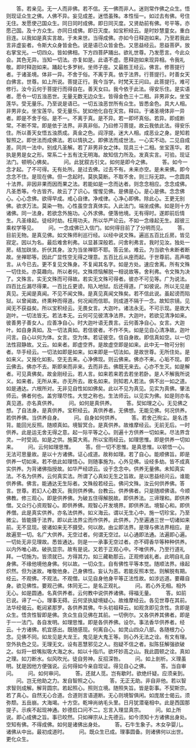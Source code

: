 <!-- { "loadSidebar": true } -->
　　答。若亲见。无一人而非佛。若不信。无一佛而非人。迷则常作佛之众生。悟则现证众生之佛。人佛不异。妄见成差。迷悟虽殊。本性恒一。如过去有佛。号住无住。发愿使己国众生。同日同时成佛。即日同灭度。又贤劫前有佛。号平等。亦愿己国。及十方众生。亦同日成佛。即日灭度。如宝积经云。是时妙慧童女。重白目连。以我如是真实言故。于未来世。当得成佛。亦如今日释迦如来。乃至若我此言非虚妄者。令斯大众身皆金色。说是语已众皆金色。又思益经云。思益菩萨。放右掌宝光。一切四众。皆如佛相。下方四菩萨踊出。欲礼世尊。乃发愿言。今此众会。其色无异。当知一切法。亦复如是。此语不虚。愿释迦如来现异相。令我礼敬。即时释迦如来。踊起七多罗树。坐师子座。又最胜王经云。佛言。修菩提行者。于诸圣境。体非一异。不舍于俗。不离于真。依于法界。行菩提行。时善女天白佛言。世尊。如上所说。菩提正行。我今当学。时梵天王问曰。此菩提行。难可修行。汝今云何于菩提行而得自在。善天女曰。我今依于此法。得安乐住。是实语者。愿令一切五浊恶世。无量无数无边众生。皆得金色三十二相。非男非女。坐宝莲华。受无量乐。乃至说是语已。一切五浊恶世所有众生。皆悉金色。具大人相。非男非女。坐宝莲华。受无量乐。犹如他化自在天宫。释曰。于诸圣境体非一异者。即是不舍于俗。是不一。不离于真。是不异。若一即坏真俗。若异。即成断常。不断不常。即是依于法界。非真非俗。乃曰修习菩提。故云我依此法。得安乐住。所以善天女悟五浊质成。真金之色。阎浮提。迷大人相。成恶业之身。是知若智照之。即世法而成佛法。若以情执之。即佛法而成世法。一心实不动。二见自成差。同共一法中。别成凡圣解。若了非男非女之体。现具三十二相。坐宝莲华。若执是男是女之形。常系二十五有沈无明海。故知信力所及。发真实言。可验。现证法门。顿明心佛矣。
　　问。此犹叙古引文。如何是即今之佛。
　　答。如今一念才起。了不可得。无有处所。是过去佛。过去不有。未来亦空。是未来佛。即今念念不住。是现在佛。但一念起时。莫执莫断。不取不舍。则三际无踪。一念圆具十法界。非因非果而因而果之法。若能如是一念而达者。则念念相应。念念成佛。凡圣悉等。今古皆齐。故云了了识心。惺惺见佛。是佛是心。是心是佛。念念佛心。心心念佛。欲得早成。戒心自律。净戒律。心净心即佛。除此心。王更无别佛。欲求万法。莫染一物。心性虽空含真体实。入此法门。端坐成佛。如是则十方诸佛。同一法身。若欲念外施功。心外求佛。便落他境。无有得时。遂即前后情生。凡圣缘起。徒经时劫。枉用功夫。所以华严论云。不如一念缘起无生。超彼三乘权学等见。
　　问。一念成佛已入信门。如何得目前了了分明而见。
　　答。目前无物。是真见佛。如文殊师利巡行经。以经中说文殊。遍巡五百比丘房。皆见寂定。因以为名。最后难舍利弗。以显甚深般若。问舍利弗言。我时见汝。独处一房。结加趺坐。折伏其身。汝为当坐禅耶不耶。答云坐。难云。为当欲令未断者断故。坐禅耶等。因此广显性空无得之理意。五百比丘从座而起。于世尊前。高声唱言。从今已去。更不复见文殊身。不复闻其名字。如是方处。速应舍离。所有文殊一切住处。亦莫趣向。所以者何。文殊烦恼解脱一相说故等。舍利弗。令文殊为决了。文殊言。实无文殊而可得故。若实无文殊可得者。彼亦不可见等。广为说法。四百比丘漏尽得果。一百比丘更谤。陷入地狱。后还得道。广如彼说。所以无见是真见。无闻是真闻。不见不闻文殊。是真见真闻文殊矣。若不信此说。虽起谤而陷狱。以曾闻故。终熏种而得道。何况闻而信耶。则成道不隔于一念。故知宗镜。见闻无不获益矣。所以宝积经云。无畏女言。大迦叶。诸法永无。不可示现。是故大迦叶。一切法皆无。若法本无。云何可见彼清净法界。大迦叶。若欲见清净如来。彼善男子善女人。应善净自心。时大迦叶语无畏言。云何善净自心。女言。大迦叶。如自身真如。及一切法真如。若信彼者。不作不失。如是见自心清净故。迦叶问言。自心以何为体。女言。空为体。若证彼空。信自身故。即信真如空。以一切法性寂静故。又云。如来者。即虚空界。是故虚空即是如来。此中无一物可分别者。华手经云。一切法如即是如来。如来即是一切法如。是故世尊。无所住处。是如来义。又报化如影。空无去来。心净佛现。则云佛来。佛亦不来。心垢不现。即云佛去。佛亦不去。斯即来而非来。去而非去。佛既无来去。心亦不生灭。如是解者。可见真佛矣。故金刚经云。若人言。如来若来若去若坐若卧。是人不解我所说义。如来者。无所从来。亦无所去。故名如来。则知若人若法。俱不出一如之道。如是通达。六根所对。无非见自性如如佛矣。此以不见为真见。见实为真佛。肇法师云。佛者何也。盖穷理尽性。大觉之称也。生法师云。以见实为佛。如是则亦名真见道。亦名真供养。
　　问。如何是真供养。
　　答。契如理之心。无见佛之想。了自法身。是真供养。宝积经云。真供养者。无佛想。无能见佛。何况供养。若供养佛。当供养自身。
　　问。自身如何供养。
　　答。若舍己徇尘。是名违背。能回光反照。随顺真如。境智冥合。是真供养。故维摩经云。无前无后。一时供养。此是运无舍无得之意。起一际平等之心。则遍十方供养一切如来。尽法界含灵。一时受润。如是之供。施莫大焉。所以宝雨经云。如理思惟。即是供养一切如来。
　　问。云何如理思惟。
　　答。但一切不思惟。是真思惟。以顿悟一心。无法可思量故。是以十方诸佛。证心成道。故称如理。若了自心。能顺佛旨。即是供养一切如来。若不依此如理悟心。则随事施为。心外见佛。设经多劫。皆不成真实供养。为背诸佛指授故。如华严经颂云。设于念念中。供养无量佛。未知真实法。不名为供养。云何真实法。所谓了心真如无生之旨故。是以思益经问云。谁能供养佛。佛言。能通达无生际者。文殊般若经云。佛问文殊。汝云何供养佛。答言。世尊。若幻人心数灭。我则供养佛。台教云。供养佛者。只是随顺佛语。今顺佛教。修三观心。即是供养佛。为破五住得解脱故。即供养法。三谛理和。即供养僧。又众行心资观智心。即供养佛。观智心开发境界。即供养法。境智心和。即供养僧。此是真实供养。亦名法供养。如义海云。谓以无生心中。施一切珍宝。乃至微尘。皆能摄于法界。即以此法界尘而作供养。此供养。乃至遍通三世一切诸如来前。无不显现。彼诸如来无不摄受。何以故。由尘即法界。是理与佛法界相应。是故遍至一切。名广大供养。无空过者。何谓无空过。以心通即法通。法遍即心遍。一切处无非见理故。悉皆通达。则是一一承事无空过者。亦不碍香华等种种供养。以内外唯心故。破执显宗。故有是说。又若于正观心中。不唯供养。乃至行道礼拜。一切施为。皆须就已。方得其力。如三藏勒那云。正观修诚礼者。此明自礼自身佛。不缘他境他身佛。何以故。一切众生。自有佛性平等本觉。随顺法界。缘起炽然。但为迷故。唯敬他身。己身佛性。妄认为恶。若能反照本觉。则解脱有期。经云。不观佛。不观法。不观僧。以见自身他身平等正法性故。如涉远道。要藉自身。欲见佛性。要观己佛。体同无二。是名正观礼。
　　问。若心外无相。相外无心。如是圆通。名真供养者。云何教中说供养诸佛。得福无量。
　　答。如前已说。谛了一心。理事无碍。云何坚执疑境疑心。故维摩经云。各见世尊在其前。法华经偈云。乾闼紧那罗。各供养其佛。牛头初祖释云。如观贪即见贪性。贪即是众生。悟贪性智即是佛。贪众生自见佛在其前。一切例尔。又各供养其佛者。即是于一一法门。各自发明。如理思惟。即是各供养佛。设尔。事法香华供养者。经云。十方诸佛。机宜感出。既随感现。何离自心。如灵山四众八部。各随根力心念。见佛不同。如龙见是大龙王。鬼见是大鬼王等。则心外无法之诠。有文有理。空外执色之见。无理无文。设有恶慧邪见之人。抱疑不信之者。拟陈狂解强欲破之。似将一蚊嘴拟吸大海之水。如以十指爪。欲坏妙高之山。我此圆顿之诠。真如之理。如刀断水。似风吹光。徒自劳神。反招深咎。
　　问。如上剖析。义理虽明。犹是因他方便强说。云何得如今亲自现证。得见自心之佛。
　　答。当自审问。
　　问。如何审问。
　　答。还就人觅。岂有歇时。欲绝纤疑。应须亲到。
　　问。岂无他助之力。发自智照之心。
　　答。无正无助。非自非他。若以智求智则成解。解背圆宗。若起照心。照则立境。随照失旨。皆是彰事。不契斯宗。若了真心。自然无心合道。合道则言语道断。无心则境智俱闲。如庞居士偈云。须弥颓。五岳崩。大海竭。十方空。乾坤尚纳毛头里。日月犹潜毫相中。此是西国那提子。示疾不起现神通。妙德启口问不二。忘言入理显真宗。
　　问。如上所说。即心成佛之旨。事已皎然。只如禅宗从上先德云。如今须知十方诸佛出身处。空知有佛。不得成佛。如何是诸佛出身处。
　　答。石牛生象子。木女孕婴儿。诸佛从中出。最初成道时。
　　问。既众生已成。理事圆备。则诸佛何以出世。更化众生。
